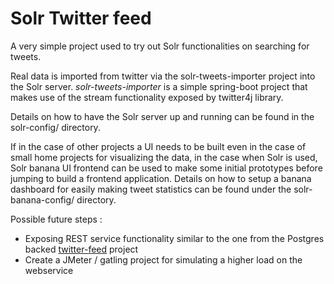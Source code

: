Solr Twitter feed
==============================================


A very simple project used to try out Solr functionalities on searching for tweets.

Real data is imported from twitter via the solr-tweets-importer project into the Solr server. 
*solr-tweets-importer* is a simple spring-boot project that makes use of the stream functionality 
exposed by twitter4j library.

Details on how to have the Solr server up and running can be found in the solr-config/ directory.

If in the case of other projects a UI needs to be built even in the case of small home projects for 
visualizing the data, in the case when Solr is used, Solr banana UI frontend can be used to make
some initial prototypes before jumping to build a frontend application.
Details on how to setup a banana dashboard for easily making tweet statistics can be found under the 
solr-banana-config/ directory.


Possible future steps :
- Exposing REST service functionality similar to the one from the Postgres backed 
[twitter-feed](https://github.com/mariusneo/twitter-feed) project
- Create a JMeter / gatling project for simulating a higher load on the webservice
